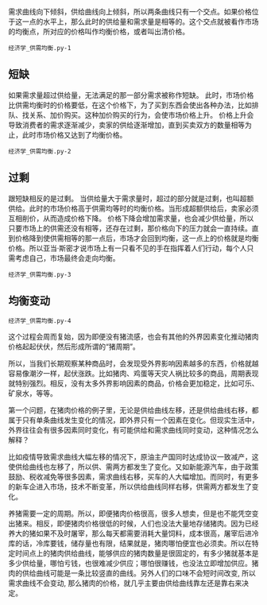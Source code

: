 需求曲线向下倾斜，供给曲线向上倾斜，所以两条曲线只有一个交点。如果价格位于这一点的水平上，那么此时的供给量和需求量是相等的。这个交点就被看作市场的均衡点，所对应的价格叫作均衡价格，或者叫出清价格。

`经济学_供需均衡.py-1`


## 短缺
如果需求量超过供给量，无法满足的那一部分需求被称作短缺。
此时，市场价格比供需均衡时的价格要低，在这个价格下，为了买到东西会使出各种办法，比如排队、找关系、加价购买。这种加价购买的行为，会使市场价格上升。
价格上升会导致消费者的需求逐渐减少，卖家的供给逐渐增加，直到买卖双方的数量相等为止，此时市场价格又达到了均衡价格。

`经济学_供需均衡.py-2`



## 过剩

跟短缺相反的是过剩。
当供给量大于需求量时，超过的部分就是过剩，也叫超额供给。此时的市场价格高于供需均等时的均衡价格。当形成超额供给后，卖家必须互相削价，从而造成价格下降。
价格下降会增加需求量，也会减少供给量，所以只要市场上的供需还没有相等，还存在过剩，那价格向下的压力就会一直持续。直到价格降到使供需相等的那一点后，市场才会回到均衡，这一点上的价格就是均衡价格。所以亚当·斯密才说市场上有一只看不见的手在指挥着人们行动，每个人只需考虑自己，市场最终会走向均衡。


`经济学_供需均衡.py-3`


## 均衡变动

`经济学_供需均衡.py-4`


这个过程会周而复始，因为即便没有猪流感，也会有其他的外界因素变化推动猪肉价格起起伏伏，然后形成所谓的“猪周期”。


所以，当我们长期观察某种商品时，会发现受外界影响因素越多的东西，价格就越容易像潮汐一样，起伏涨跌。比如猪肉、鸡蛋等天灾人祸比较多的商品，周期表现就特别强烈。相反，没有太多外界影响因素的商品，价格会更加稳定，比如可乐、矿泉水，等等。



第一个问题，在猪肉价格的例子里，无论是供给曲线左移，还是供给曲线右移，都属于只有单条曲线发生变化的情况，即外界只有一个因素在变化。但现实生活中，外界往往会有很多因素同时变化，有可能供给和需求曲线同时变动，这种情况怎么解释？

比如疫情导致需求曲线大幅左移的情况下，原油主产国同时达成协议一致减产，这使供给曲线也左移了，所以供、需两方都发生了变化。又如新能源汽车，由于政策鼓励、税收减免等很多因素，需求曲线右移，买车的人大幅增加。而同时，有更多的新车企进入市场，技术不断变革，所以供给曲线同样右移，供需两方都发生了变化。


养猪需要一定的周期。所以，即便猪肉价格很高，很多人想卖，但是也不能凭空变出猪来。相反，即便猪肉价格很低的时候，人们也没法大量地存储猪肉。因为已经养大的猪如果不及时屠宰，那么每天都需要消耗大量饲料，成本很高，屠宰后进冷库的话，冷库要钱，储存量也有限，结果就是，猪肉哪怕便宜也必须卖。所以在特定时间点上的猪肉供给曲线，能够供应的猪肉数量是很固定的，有多少猪就基本是多少供给量，哪怕亏钱，也很难减少供应；哪怕很赚钱，也没法立即增加供应。猪肉的供给曲线可能是一条比较竖直的曲线。另外人们的口味不会短时间改变, 所以需求曲线不会变动, 那么猪肉的价格，就几乎主要由供给曲线靠左还是靠右来决定。
